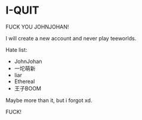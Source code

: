 # I-QUIT
FUCK YOU JOHNJOHAN!


I will create a new account and never play teeworlds.

Hate list:
- JohnJohan
- 一坨萌新
- liar
- Ethereal
- 王子BOOM

Maybe more than it, but i forgot xd.

FUCK!
